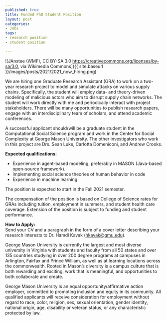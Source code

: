 ```yaml
--- 
published: true
title: Funded PhD Student Position
layout: post
categories: 
- Jobs
tags:
- research position
- student position

---
```


![JAnstee (WMF), CC BY-SA 3.0 <https://creativecommons.org/licenses/by-sa/3.0>, via Wikimedia Commons]({{ site.baseurl }}/images/posts/2021/2021_now_hiring.png)

We are hiring one Graduate Research Assistant (GRA) to work on a two-year research project to model and simulate attacks on various supply chains. Specifically, the student will employ data- and theory-driven modeling of malicious actors who aim to disrupt supply chain networks. The student will work directly with me and periodically interact with project stakeholders. There will be many opportunities to publish research papers, engage with an interdisciplinary team of scholars, and attend academic conferences.  
 
A successful applicant should/will be a graduate student in the Computational Social Science program and work in the Center for Social Complexity at George Mason University. The other investigators who work in this project are Drs. Sean Luke, Carlotta Domeniconi, and Andrew Crooks.  

**Expected qualifications:** 
- Experience in agent-based modeling, preferably in MASON (Java-based open-source framework).
- Implementing social science theories of human behavior in code
- Experience in machine learning

The position is expected to start in the Fall 2021 semester.  

The compensation of the position is based on College of Science rates for GRAs including tuition, employment in summers, and student health care coverage. Extension of the position is subject to funding and student performance.  
 

**How to Apply:**  
Send your CV and a paragraph in the form of a cover letter describing your research interests to Dr. Hamdi Kavak (hkavak@gmu.edu).  


George Mason University is currently the largest and most diverse university in Virginia with students and faculty from all 50 states and over 135 countries studying in over 200 degree programs at campuses in Arlington, Fairfax and Prince William, as well as at learning locations across the commonwealth. Rooted in Mason’s diversity is a campus culture that is both rewarding and exciting, work that is meaningful, and opportunities to both collaborate and create.  

George Mason University is an equal opportunity/affirmative action employer, committed to promoting inclusion and equity in its community. All qualified applicants will receive consideration for employment without regard to race, color, religion, sex, sexual orientation, gender identity, national origin, age, disability or veteran status, or any characteristic protected by law. 




